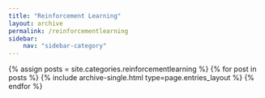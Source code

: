```yaml
---
title: "Reinforcement Learning"
layout: archive
permalink: /reinforcementlearning
sidebar:
    nav: "sidebar-category"
---
```


{% assign posts = site.categories.reinforcementlearning %}
{% for post in posts %} {% include archive-single.html type=page.entries_layout %} {% endfor %}
